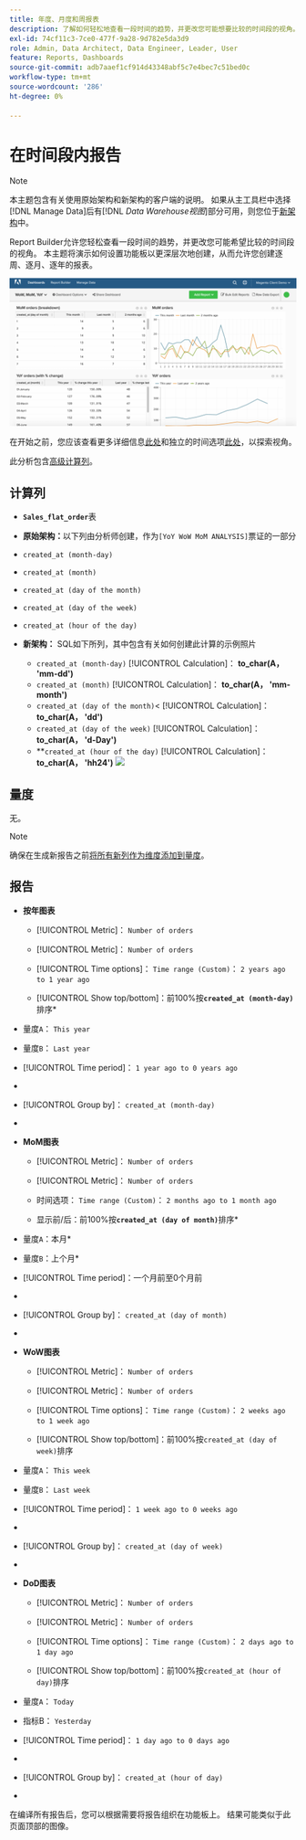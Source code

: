```yaml
---
title: 年度、月度和周报表
description: 了解如何轻松地查看一段时间的趋势，并更改您可能想要比较的时间段的视角。
exl-id: 74cf11c3-7ce0-477f-9a28-9d782e5da3d9
role: Admin, Data Architect, Data Engineer, Leader, User
feature: Reports, Dashboards
source-git-commit: adb7aaef1cf914d43348abf5c7e4bec7c51bed0c
workflow-type: tm+mt
source-wordcount: '286'
ht-degree: 0%

---
```


# 在时间段内报告

>[!NOTE]
>
>本主题包含有关使用原始架构和新架构的客户端的说明。 如果从主工具栏中选择[!DNL Manage Data]后有&#x200B;[!DNL _Data Warehouse视图_]&#x200B;部分可用，则您位于[新架构](../../administrator/account-management/new-architecture.md)中。

Report Builder允许您轻松查看一段时间的趋势，并更改您可能希望比较的时间段的视角。 本主题将演示如何设置功能板以更深层次地创建，从而允许您创建逐周、逐月、逐年的报表。

![](../../assets/Wow__mom__yoy.png)

在开始之前，您应该查看更多详细信息[此处](../../tutorials/using-visual-report-builder.md)和独立的时间选项[此处](../../tutorials/time-options-visual-rpt-bldr.md)，以探索视角。

此分析包含[高级计算列](../data-warehouse-mgr/adv-calc-columns.md)。

## 计算列

* **`Sales_flat_order`**&#x200B;表
* **原始架构：**&#x200B;以下列由分析师创建，作为`[YoY WoW MoM ANALYSIS]`票证的一部分
* `created_at (month-day)`
* `created_at (month)`
* `created_at (day of the month)`
* `created_at (day of the week)`
* `created_at (hour of the day)`

* **新架构：** SQL如下所列，其中包含有关如何创建此计算的示例照片
   * `created_at (month-day)` [!UICONTROL Calculation]： **to_char(A， &#39;mm-dd&#39;)**
   * `created_at (month)` [!UICONTROL Calculation]： **to_char(A， &#39;mm-month&#39;)**
   * `created_at (day of the month)`&lt; [!UICONTROL Calculation]： **to_char(A， &#39;dd&#39;)**
   * `created_at (day of the week)` [!UICONTROL Calculation]： **to_char(A， &#39;d-Day&#39;)**
   * **`created_at (hour of the day)` [!UICONTROL Calculation]： **to_char(A， &#39;hh24&#39;)**
     ![](../../assets/new-arch-create-calc.png)

## 量度

无。

>[!NOTE]
>
>确保在生成新报告之前[将所有新列作为维度添加到量度](../data-warehouse-mgr/manage-data-dimensions-metrics.md)。

## 报告

* **按年图表**
   * [!UICONTROL Metric]： `Number of orders`

   * [!UICONTROL Metric]： `Number of orders`
   * [!UICONTROL Time options]： `Time range (Custom)`： `2 years ago to 1 year ago`

   * [!UICONTROL Show top/bottom]：前100%按&#x200B;**`created_at (month-day)`**&#x200B;排序*

* 量度`A`： `This year`
* 量度`B`： `Last year`
* [!UICONTROL Time period]： `1 year ago to 0 years ago`
* 
  [!UICONTROL Interval]: `None`
* [!UICONTROL Group by]： `created_at (month-day)`
* 
  [!UICONTROL Chart Type]: `Line`

* **MoM图表**
   * [!UICONTROL Metric]： `Number of orders`

   * [!UICONTROL Metric]： `Number of orders`
   * 时间选项： `Time range (Custom)`： `2 months ago to 1 month ago`

   * 显示前/后：前100%按&#x200B;**`created_at (day of month)`**&#x200B;排序*

* 量度`A`：本月*
* 量度`B`：上个月*
* [!UICONTROL Time period]：一个月前至0个月前
* 
  [!UICONTROL Interval]: None
* [!UICONTROL Group by]： `created_at (day of month)`
* 
  [!UICONTROL Chart Type]: Line

* **WoW图表**
   * [!UICONTROL Metric]： `Number of orders`

   * [!UICONTROL Metric]： `Number of orders`
   * [!UICONTROL Time options]： `Time range (Custom)`： `2 weeks ago to 1 week ago`

   * [!UICONTROL Show top/bottom]：前100%按`created_at (day of week)`排序

* 量度`A`： `This week`
* 量度`B`： `Last week`
* [!UICONTROL Time period]： `1 week ago to 0 weeks ago`
* 
  [!UICONTROL Interval]: `None`
* [!UICONTROL Group by]： `created_at (day of week)`
* 
  [!UICONTROL Chart Type]: `Line`

* **DoD图表**
   * [!UICONTROL Metric]： `Number of orders`

   * [!UICONTROL Metric]： `Number of orders`
   * [!UICONTROL Time options]： `Time range (Custom)`： `2 days ago to 1 day ago`

   * [!UICONTROL Show top/bottom]：前100%按`created_at (hour of day)`排序

* 量度`A`： `Today`
* 指标B： `Yesterday`
* [!UICONTROL Time period]： `1 day ago to 0 days ago`
* 
  [!UICONTROL Interval]: `None`
* [!UICONTROL Group by]： `created_at (hour of day)`
* 
  [!UICONTROL Chart Type]: `Line`

在编译所有报告后，您可以根据需要将报告组织在功能板上。 结果可能类似于此页面顶部的图像。
